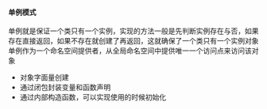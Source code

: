 #### 单例模式
单例就是保证一个类只有一个实例，实现的方法一般是先判断实例存在与否，如果存在直接返回，如果不存在就创建了再返回，这就确保了一个类只有一个实例对象
单例作为一个命名空间提供者，从全局命名空间中提供唯一一个访问点来访问该对象
- 对象字面量创建
- 通过闭包封装变量和函数声明
- 通过内部构造函数，可以实现使用的时候初始化
